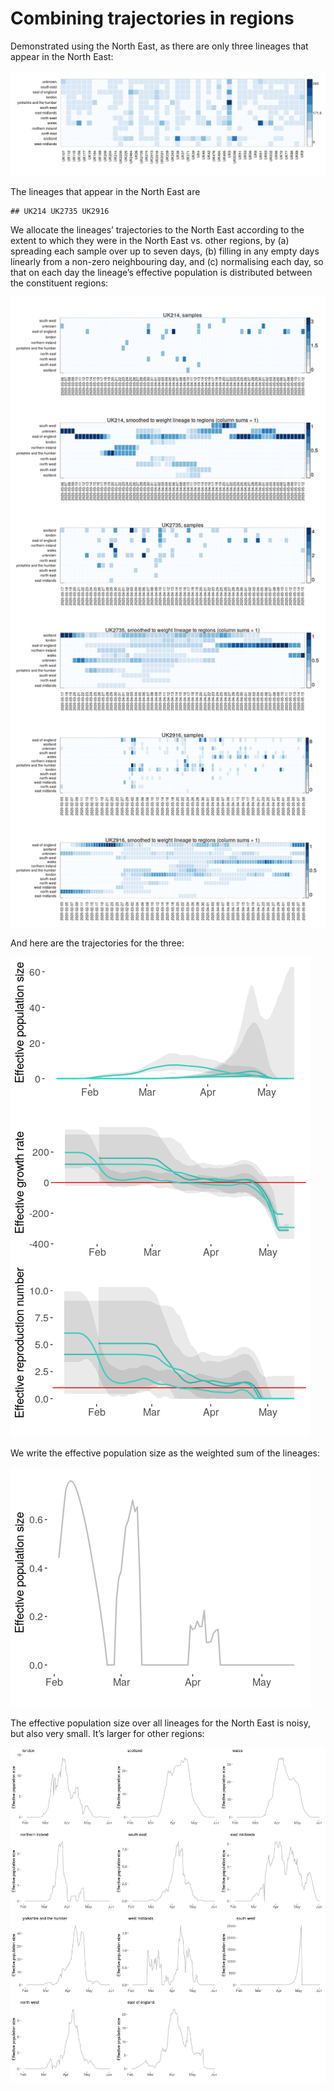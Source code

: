 Combining trajectories in regions
================

Demonstrated using the North East, as there are only three lineages that
appear in the North East:

![](README_files/figure-gfm/plot%20lineages-1.png)<!-- -->

The lineages that appear in the North East are

    ## UK214 UK2735 UK2916

We allocate the lineages’ trajectories to the North East according to
the extent to which they were in the North East vs. other regions, by
(a) spreading each sample over up to seven days, (b) filling in any
empty days linearly from a non-zero neighbouring day, and (c)
normalising each day, so that on each day the lineage’s effective
population is distributed between the constituent regions:

![](README_files/figure-gfm/plot%20inputs-1.png)<!-- -->

And here are the trajectories for the three:

![](README_files/figure-gfm/plot%20traj-1.png)<!-- -->

We write the effective population size as the weighted sum of the
lineages:

![](README_files/figure-gfm/Ne-1.png)<!-- -->

The effective population size over all lineages for the North East is
noisy, but also very small. It’s larger for other regions:

![](README_files/figure-gfm/plot%20all%20regions-1.png)<!-- -->
